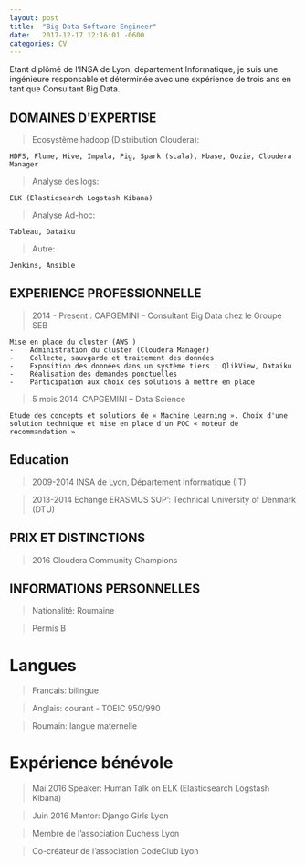 ```yaml
---
layout: post
title:  "Big Data Software Engineer"
date:   2017-12-17 12:16:01 -0600
categories: CV
---
```


Etant diplômé de l’INSA de Lyon, département Informatique, je suis une ingénieure responsable et déterminée avec une expérience de trois ans en tant que Consultant Big Data. 


## DOMAINES D'EXPERTISE

> Ecosystème hadoop (Distribution Cloudera): 

    HDFS, Flume, Hive, Impala, Pig, Spark (scala), Hbase, Oozie, Cloudera Manager

> Analyse des logs: 

    ELK (Elasticsearch Logstash Kibana)

> Analyse Ad-hoc: 

    Tableau, Dataiku

> Autre: 

    Jenkins, Ansible



## EXPERIENCE PROFESSIONNELLE

> 2014 - Present : CAPGEMINI – Consultant Big Data chez le Groupe SEB

    Mise en place du cluster (AWS )
    -	 Administration du cluster (Cloudera Manager)
    -	 Collecte, sauvgarde et traitement des données 
    -	 Exposition des données dans un système tiers : QlikView, Dataiku
    -	 Réalisation des demandes ponctuelles
    -	 Participation aux choix des solutions à mettre en place

> 5 mois 2014: CAPGEMINI – Data Science

    Etude des concepts et solutions de « Machine Learning ». Choix d'une solution technique et mise en place d’un POC « moteur de recommandation »


##  Education
> 2009-2014              INSA de Lyon, Département Informatique (IT)

> 2013-2014              Echange ERASMUS SUP’: Technical University of Denmark (DTU)

## PRIX ET DISTINCTIONS
> 2016                   Cloudera Community Champions

## INFORMATIONS PERSONNELLES
> Nationalité:         Roumaine

> Permis B

# Langues
> Francais:            bilingue

> Anglais:             courant - TOEIC 950/990

> Roumain:             langue maternelle

# Expérience bénévole
> Mai 2016 Speaker:    Human Talk on ELK (Elasticsearch Logstash Kibana)

> Juin 2016 Mentor:    Django Girls Lyon

> Membre de l’association Duchess Lyon

> Co-créateur de l’association CodeClub Lyon


